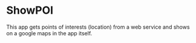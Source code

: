 # ShowPOI
This app gets points of interests (location) from a web service and shows on a google maps in the app itself.
